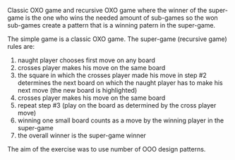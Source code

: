 Classic OXO game and recursive OXO game where the winner of the super-game is the one who wins the needed amount of sub-games so the won sub-games create a pattern
that is a winning patern in the super-game.

The simple game is a classic OXO game.
The super-game (recursive game) rules are:
1. naught player chooses first move on any board
2. crosses player makes his move on the same board
3. the square in which the crosses player made his move in step #2 determines the next board on which the naught player has to make his next move (the new board is highlighted)
4. crosses player makes his move on the same board
5. repeat step #3 (play on the board as determined by the cross player move)
6. winning one small board counts as a move by the winning player in the super-game
7. the overall winner is the super-game winner

The aim of the exercise was to use number of OOO design patterns.


